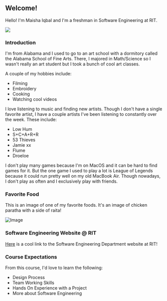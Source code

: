 ## Welcome!

Hello! I'm Maisha Iqbal and I'm a freshman in Software Engineering at RIT. 

![](https://cdn.discordapp.com/attachments/112616606735024128/738904724115292180/image0.gif)

### Introduction

I'm from Alabama and I used to go to an art school with a dormitory called the Alabama School of Fine Arts. There, I majored in Math/Science so I wasn't really an art student but I took a bunch of cool art classes. 

A couple of my hobbies include:
- Filming
- Embroidery
- Cooking
- Watching cool videos

I love listening to music and finding new artists. Though I don't have a single favorite artist, I have a couple artists I've been listening to constantly over the week. 
These include: 
- Low Hum
- S+C+A+R+R
- 53 Thieves 
- Jamie xx
- Flume
- Droeloe 

I don't play many games because I'm on MacOS and it can be hard to find games for it. But the one game I used to play a lot is League of Legends because it could run pretty well on my old MacBook Air. Though nowadays, I don't play as often and I exclusively play with friends. 

### Favorite Food

This is an image of one of my favorite foods. It's an image of chicken paratha with a side of raita! 

![Image](https://www.archanaskitchen.com/images/archanaskitchen/0-Affiliate-Articles/Breakfast_Plate_Preethi_Kitchen_Appliances_Lehsun_Pudina_Chutney_Aloo_Paratha_Tomato_Onion_Tadka_Raita_Recipe-1-2.jpg)


### Software Engineering Website @ RIT

[Here](http://www.se.rit.edu/) is a cool link to the Software Engineering Department website at RIT!

### Course Expectations

From this course, I'd love to learn the following:
<ul>
  <li>Design Process</li>
  <li>Team Working Skills</li>
  <li>Hands On Experience with a Project</li>
  <li>More about Software Engineering</li>
<ul>
